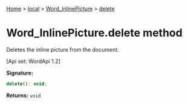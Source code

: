 [Home](./index) &gt; [local](local.md) &gt; [Word\_InlinePicture](local.word_inlinepicture.md) &gt; [delete](local.word_inlinepicture.delete.md)

# Word\_InlinePicture.delete method

Deletes the inline picture from the document. 

 \[Api set: WordApi 1.2\]

**Signature:**
```javascript
delete(): void;
```
**Returns:** `void`

